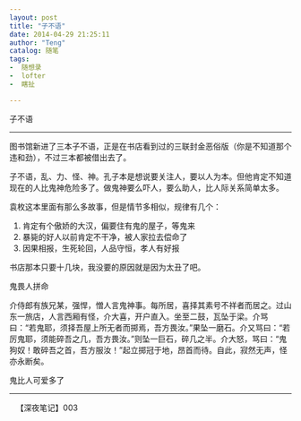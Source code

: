 ```yaml
---
layout: post
title: "子不语"
date: 2014-04-29 21:25:11
author: "Teng"
catalog: 随笔
tags:
-  随想录
-  lofter
-  瞎扯

---
```

子不语

---------------------------------------------------------------------------------

图书馆新进了三本子不语，正是在书店看到过的三联封金恶俗版（你是不知道那个违和劲），不过三本都被借出去了。

子不语，乱、力、怪、神。孔子本是想说要关注人，要以人为本。但他肯定不知道现在的人比鬼神危险多了。做鬼神要么吓人，要么助人，比人际关系简单太多。

袁枚这本里面有那么多故事，但是情节多相似，规律有几个：

1.  肯定有个傲娇的大汉，偏要住有鬼的屋子，等鬼来
2.  暴毙的好人以前肯定不干净，被人家拉去偿命了
3.  因果相报，生死轮回，人品守恒，孝人有好报

书店那本只要十几块，我没要的原因就是因为太丑了吧。

鬼畏人拼命

介侍郎有族兄某，强悍，憎人言鬼神事。每所居，喜择其素号不祥者而居之。过山东一旅店，人言西厢有怪，介大喜，开户直入。坐至二鼓，瓦坠于梁。介骂曰：“若鬼耶，须择吾屋上所无者而掷焉，吾方畏汝。”果坠一磨石。介又骂曰：“若厉鬼耶，须能碎吾之几，吾方畏汝。”则坠一巨石，碎几之半。介大怒，骂曰：“鬼狗奴！敢碎吾之首，吾方服汝！”起立掷冠于地，昂首而待。自此，寂然无声，怪亦永断矣。

鬼比人可爱多了

----------------------------------------------------------------------------------------------------

   【深夜笔记】003
